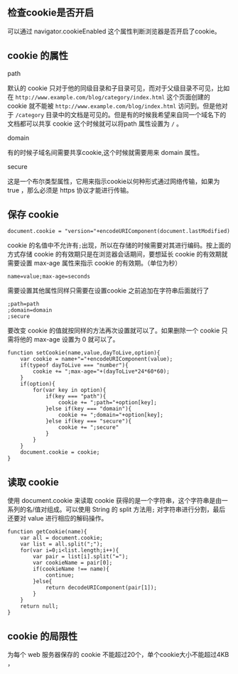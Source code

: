 ## 检查cookie是否开启

可以通过 navigator.cookieEnabled 这个属性判断浏览器是否开启了cookie。

## cookie 的属性

path

默认的 cookie 只对于他的同级目录和子目录可见，而对于父级目录不可见，比如在 `http://www.example.com/blog/category/index.html` 这个页面创建的 cookie 就不能被 `http://www.example.com/blog/index.html` 访问到。但是他对于 `/category` 目录中的文档是可见的。但是有的时候我希望来自同一个域名下的文档都可以共享 cookie 这个时候就可以将path 属性设置为 `/` 。

domain

有的时候子域名间需要共享cookie,这个时候就需要用来 domain 属性。

secure

这是一个布尔类型属性，它用来指示cookie以何种形式通过网络传输，如果为 true ，那么必须是 https 协议才能进行传输。

## 保存 cookie

```
document.cookie = "version="+encodeURIComponent(document.lastModified)
```

cookie 的名值中不允许有`;`出现，所以在存储的时候需要对其进行编码。按上面的方式存储 cookie 的有效期只是在浏览器会话期间，要想延长 cookie 的有效期就需要设置 max-age 属性来指示 cookie 的有效期。（单位为秒）

```
name=value;max-age=seconds
```

需要设置其他属性同样只需要在设置cookie 之前追加在字符串后面就行了

```
;path=path
;domain=domain
;secure
```


要改变 cookie 的值就按同样的方法再次设置就可以了。如果删除一个 cookie 只需将他的 max-age 设置为 0 就可以了。


```
function setCookie(name,value,dayToLive,option){
	var cookie = name+"="+encodeURIComponent(value);
	if(typeof dayToLive === "number"){
		cookie += ";max-age="+(dayToLive*24*60*60);
	}
	if(option){
		for(var key in option){
			if(key === "path"){
				cookie += ";path="+option[key];
			}else if(key === "domain"){
				cookie += ";domain="+option[key];
			}else if(key === "secure"){
				cookie += ";secure"
			}
		}
	}
	document.cookie = cookie;
}
```

## 读取 cookie

使用 document.cookie 来读取 cookie 获得的是一个字符串，这个字符串是由一系列的名/值对组成。可以使用 String 的 split 方法用`;` 对字符串进行分割，最后还要对 value 进行相应的解码操作。


```
function getCookie(name){
	var all = document.cookie;
	var list = all.split(";");
	for(var i=0;i<list.length;i++){
		var pair = list[i].split("=");
		var cookieName = pair[0];
		if(cookieName !== name){
			continue;
		}else{
			return decodeURIComponent(pair[1]);
		}
	}
	return null;
}
```

## cookie 的局限性

为每个 web 服务器保存的 cookie 不能超过20个，单个cookie大小不能超过4KB ，